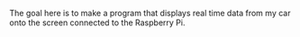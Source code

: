 The goal here is to make a program that displays real time data from my car onto the screen connected to the Raspberry Pi.
